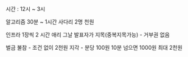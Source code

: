 시간 : 12시 ~ 3시

알고리즘 30분 ~ 1시간
사다리 2명
천원

인프라 1장씩 2 시간
애리 
그날 발표자가 지목(중복지목가능) - 거부권 없음

벌금
불참 - 조건 없이 2천원 
지각 - 분당 100원 10분 넘으면 1000원 최대 2천원  
